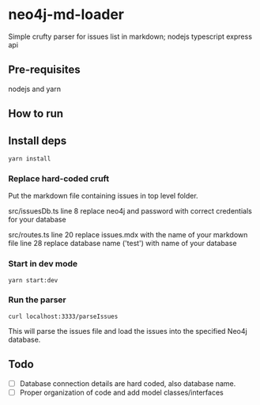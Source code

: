 # neo4j-md-loader

Simple crufty parser for issues list in markdown; nodejs typescript express api

## Pre-requisites

nodejs and yarn

## How to run

## Install deps

```
yarn install
```

### Replace hard-coded cruft

Put the markdown file containing issues in top level folder.

src/issuesDb.ts
line 8 replace neo4j and password with correct credentials for your database

src/routes.ts
line 20 replace issues.mdx with the name of your markdown file
line 28 replace database name ('test') with name of your database

### Start in dev mode

```
yarn start:dev
```

### Run the parser

```
curl localhost:3333/parseIssues
```

This will parse the issues file and load the issues into the specified Neo4j database.

## Todo

- [ ] Database connection details are hard coded, also database name.
- [ ] Proper organization of code and add model classes/interfaces
